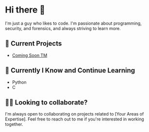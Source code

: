 # Hi there 👋

I'm just a guy who likes to code. I'm passionate about programming, security, and forensics, and always striving to learn more. 

## 🔭 Current Projects

- [Coming Soon TM](https://github.com/notmacos/)

## 🌱 Currently I Know and Continue Learning

- Python
- C

## 👯‍♀️ Looking to collaborate?

I'm always open to collaborating on projects related to [Your Areas of Expertise]. Feel free to reach out to me if you're interested in working together.